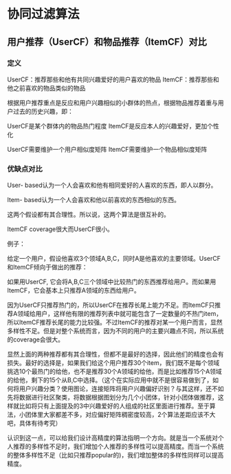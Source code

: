 # 协同过滤算法

## 用户推荐（UserCF）和物品推荐（ItemCF）对比

### 定义

UserCF：推荐那些和他有共同兴趣爱好的用户喜欢的物品
ItemCF：推荐那些和他之前喜欢的物品类似的物品

根据用户推荐重点是反应和用户兴趣相似的小群体的热点，根据物品推荐着重与用户过去的历史兴趣，即：

UserCF是某个群体内的物品热门程度
ItemCF是反应本人的兴趣爱好，更加个性化

UserCF需要维护一个用户相似度矩阵
ItemCF需要维护一个物品相似度矩阵

### 优缺点对比

User- based认为一个人会喜欢和他有相同爱好的人喜欢的东西，即人以群分。

Item- based认为一个人会喜欢和他以前喜欢的东西相似的东西。

这两个假设都有其合理性。所以说，这两个算法是很互补的。

ItemCF coverage很大而UserCF很小。

例子：

给定一个用户，假设他喜欢3个领域A,B,C，同时A是他喜欢的主要领域。UserCF和ItemCF倾向于做出的推荐：

如果用UserCF, 它会将A,B,C三个领域中比较热门的东西推荐给用户。而如果用ItemCF，它会基本上只推荐A领域的东西给用户。

因为UserCF只推荐热门的，所以UserCF在推荐长尾上能力不足。而ItemCF只推荐A领域给用户，这样他有限的推荐列表中就可能包含了一定数量的不热门item，所以ItemCF推荐长尾的能力比较强。不过ItemCF的推荐对某一个用户而言，显然多样性不足。但是对整个系统而言，因为不同的用户的主要兴趣点不同，所以系统的coverage会很大。

显然上面的两种推荐都有其合理性，但都不是最好的选择，因此他们的精度也会有损失。最好的选择是，如果我们给这个用户推荐30个item，我们既不是每个领域挑选10个最热门的给他，也不是推荐30个A领域的给他，而是比如推荐15个A领域的给他，剩下的15个从B,C中选择。（这个在实际应用中就不是很容易做到了，如何将用户兴趣分类？使用图论，连接矩阵将用户兴趣偏好识别？与其这样，还不如先将数据进行社区聚类，将数据根据图划分为几个小团体，针对小团体做推荐，这样就比如将只有上面提及的3中兴趣爱好的人组成的社区里面进行推荐。至于算法，小团体里大家都差不多，对应偏好矩阵稠密度较高，2个算法差距应该不大吧，具体有待考究）

认识到这一点，可以给我们设计高精度的算法指明一个方向。就是当一个系统对个人推荐的多样性不足时，我们增加个人推荐的多样性可以提高精度。而当一个系统的整体多样性不足（比如只推荐popular的)，我们增加整体的多样性同样可以提高精度。